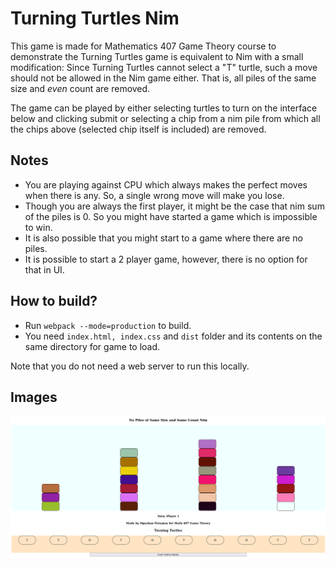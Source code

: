 # Turning Turtles Nim
This game is made for Mathematics 407 Game Theory course to demonstrate the Turning Turtles game is equivalent to Nim with a small modification: Since Turning Turtles cannot select a "T" turtle, such a move should not be allowed in the Nim game either. That is, all piles of the same size and *even* count are removed.

The game can be played by either selecting turtles to turn on the interface below and clicking submit or selecting a chip from a nim pile from which all the chips above (selected chip itself is included) are removed.


## Notes
- You are playing against CPU which always makes the perfect moves when there is any. So, a single wrong move will make you lose.
- Though you are always the first player, it might be the case that nim sum of the piles is 0. So you might have started a game which is impossible to win.
- It is also possible that you might start to a game where there are no piles.
- It is possible to start a 2 player game, however, there is no option for that in UI.

## How to build?
- Run `webpack --mode=production` to build.
- You need `index.html, index.css` and `dist` folder and its contents on the same directory for game to load.

Note that you do not need a web server to run this locally.

## Images
![A screenshot from the game](./images/game.png "A screenshot from the game")